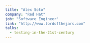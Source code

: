 ```yaml
---
title: "Alex Soto"
company: "Red Hat"
job: "Software Engineer"
link: "http://www.lordofthejars.com"
talks:
  - testing-in-the-21st-century
---
```

